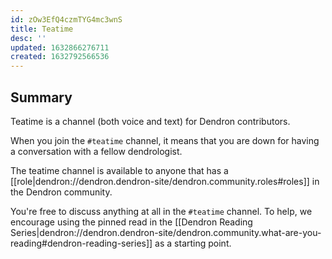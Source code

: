 ```yaml
---
id: zOw3EfQ4czmTYG4mc3wnS
title: Teatime
desc: ''
updated: 1632866276711
created: 1632792566536
---
```



## Summary

Teatime is a channel (both voice and text) for Dendron contributors.

When you join the `#teatime` channel, it means that you are down for having a conversation with a fellow dendrologist. 

The teatime channel is available to anyone that has a [[role|dendron://dendron.dendron-site/dendron.community.roles#roles]] in the Dendron community.

You're free to discuss anything at all in the `#teatime` channel. To help, we encourage using the pinned read in the [[Dendron Reading Series|dendron://dendron.dendron-site/dendron.community.what-are-you-reading#dendron-reading-series]] as a starting point.

